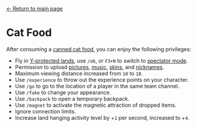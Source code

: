 [← Return to main page](../)

# Cat Food
After consuming a [canned cat food](../item/canned_cat.md), you can enjoy the following privileges:

- Fly in [Y-protected lands](../item/land_book.md#y-Fly), use `/ob`, or `F3+N` to switch to [spectator mode](https://minecraft.fandom.com/wiki/Spectator).
- Permission to upload [pictures](https://discord.com/channels/1083635390159794198/1083635391388733597), [music](https://discord.com/channels/1083635390159794198/1083635391388733598), [skins](https://discord.com/channels/1083635390159794198/1083635391388733599), and [nicknames](https://discord.com/channels/1083635390159794198/1083635391753629706).
- Maximum viewing distance increased from `10` to `18`.
- Use `/experience` to throw out the experience points on your character.
- Use `/go` to go to the location of a player in the same team channel.
- Use `/fake` to change your appearance.
- Use `/backpack` to open a temporary backpack.
- Use `/magnet` to activate the magnetic attraction of dropped items.
- Ignore connection limits.
- Increase land hanging activity level by +`1` per second, increased to +`4`.</code>